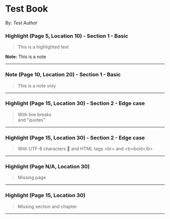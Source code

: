 # Test Book

By: _Test Author_

### Highlight (Page 5, Location 10) - Section 1 - Basic

> This is a highlighted text

**Note:** This is a note

---

### Note (Page 10, Location 20) - Section 1 - Basic

> This is a note only

---

### Highlight (Page 15, Location 30) - Section 2 - Edge case

> With line breaks<br>
> and &quot;quotes&quot;

---

### Highlight (Page 15, Location 30) - Section 2 - Edge case

> With UTF-8 characters 🚀 and HTML tags &lt;br&gt; and &lt;b&gt;bold&lt;/b&gt;

---

### Highlight (Page N/A, Location 30)

> Missing page

---

### Highlight (Page 15, Location 30)

> Missing section and chapter

---
